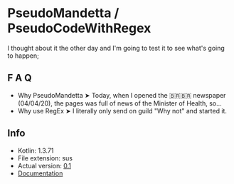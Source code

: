 # PseudoMandetta / PseudoCodeWithRegex
I thought about it the other day and I'm going to test it to see what's going to happen;

## F A Q
 * Why PseudoMandetta ➤ Today, when I opened the 🇧🇷🇧🇷 newspaper (04/04/20), the pages was full of news of the Minister of Health, so...
 * Why use RegEx ➤ I literally only send on guild "Why not" and started it.

## Info
 * Kotlin: 1.3.71
 * File extension: sus
 * Actual version: [0.1](https://github.com/VitorBlog/PseudoMandetta/releases)
 * [Documentation](https://github.com/VitorBlog/PseudoMandetta/wiki)
